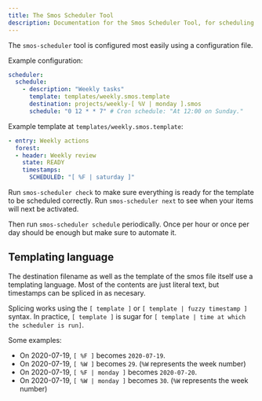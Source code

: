 ```yaml
---
title: The Smos Scheduler Tool
description: Documentation for the Smos Scheduler Tool, for scheduling projects on a recurring basis
---
```


The `smos-scheduler` tool is configured most easily using a configuration file.

Example configuration:

``` yaml
scheduler:
  schedule:
    - description: "Weekly tasks"
      template: templates/weekly.smos.template
      destination: projects/weekly-[ %V | monday ].smos
      schedule: "0 12 * * 7" # Cron schedule: "At 12:00 on Sunday."
```

Example template at `templates/weekly.smos.template`:

``` yaml
- entry: Weekly actions
  forest:
  - header: Weekly review
    state: READY
    timestamps:
      SCHEDULED: "[ %F | saturday ]"
```


Run `smos-scheduler check` to make sure everything is ready for the template to be scheduled correctly.
Run `smos-scheduler next` to see when your items will next be activated.

Then run `smos-scheduler schedule` periodically.
Once per hour or once per day should be enough but make sure to automate it.


## Templating language

The destination filename as well as the template of the smos file itself use a templating language.
Most of the contents are just literal text, but timestamps can be spliced in as necesary.

Splicing works using the `[ template ]` or `[ template | fuzzy timestamp ]` syntax.
In practice, `[ template ]` is sugar for `[ template | time at which the scheduler is run]`.

Some examples:

* On 2020-07-19, `[ %F ]` becomes `2020-07-19`.
* On 2020-07-19, `[ %W ]` becomes `29`. (`%W` represents the week number)
* On 2020-07-19, `[ %F | monday ]` becomes `2020-07-20`.
* On 2020-07-19, `[ %W | monday ]` becomes `30`. (`%W` represents the week number)

